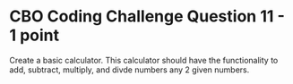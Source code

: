 # CBO Coding Challenge Question 11 - 1 point

Create a basic calculator. This calculator should have the functionality to add, subtract, multiply, and divde numbers any 2 given numbers.
